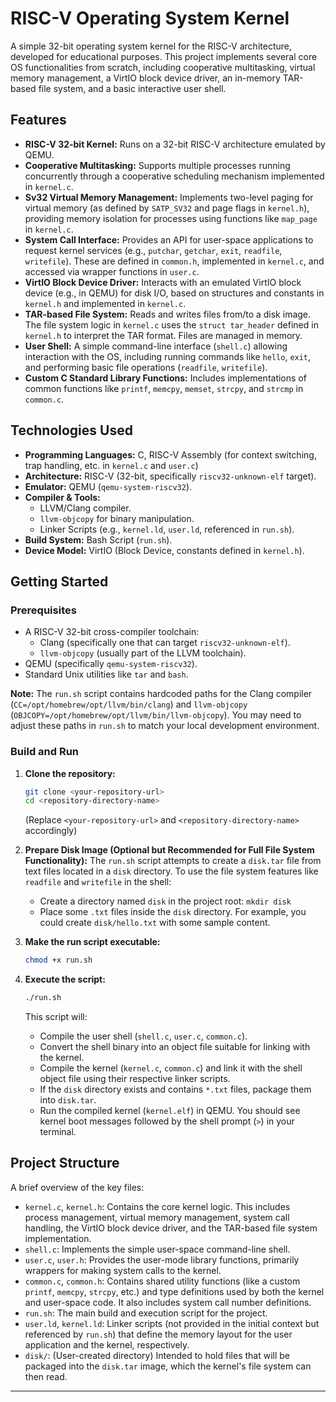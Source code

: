 # RISC-V Operating System Kernel

A simple 32-bit operating system kernel for the RISC-V architecture, developed for educational purposes. This project implements several core OS functionalities from scratch, including cooperative multitasking, virtual memory management, a VirtIO block device driver, an in-memory TAR-based file system, and a basic interactive user shell.

## Features

* **RISC-V 32-bit Kernel:** Runs on a 32-bit RISC-V architecture emulated by QEMU.
* **Cooperative Multitasking:** Supports multiple processes running concurrently through a cooperative scheduling mechanism implemented in `kernel.c`.
* **Sv32 Virtual Memory Management:** Implements two-level paging for virtual memory (as defined by `SATP_SV32` and page flags in `kernel.h`), providing memory isolation for processes using functions like `map_page` in `kernel.c`.
* **System Call Interface:** Provides an API for user-space applications to request kernel services (e.g., `putchar`, `getchar`, `exit`, `readfile`, `writefile`). These are defined in `common.h`, implemented in `kernel.c`, and accessed via wrapper functions in `user.c`.
* **VirtIO Block Device Driver:** Interacts with an emulated VirtIO block device (e.g., in QEMU) for disk I/O, based on structures and constants in `kernel.h` and implemented in `kernel.c`.
* **TAR-based File System:** Reads and writes files from/to a disk image. The file system logic in `kernel.c` uses the `struct tar_header` defined in `kernel.h` to interpret the TAR format. Files are managed in memory.
* **User Shell:** A simple command-line interface (`shell.c`) allowing interaction with the OS, including running commands like `hello`, `exit`, and performing basic file operations (`readfile`, `writefile`).
* **Custom C Standard Library Functions:** Includes implementations of common functions like `printf`, `memcpy`, `memset`, `strcpy`, and `strcmp` in `common.c`.

## Technologies Used

* **Programming Languages:** C, RISC-V Assembly (for context switching, trap handling, etc. in `kernel.c` and `user.c`)
* **Architecture:** RISC-V (32-bit, specifically `riscv32-unknown-elf` target).
* **Emulator:** QEMU (`qemu-system-riscv32`).
* **Compiler & Tools:**
    * LLVM/Clang compiler.
    * `llvm-objcopy` for binary manipulation.
    * Linker Scripts (e.g., `kernel.ld`, `user.ld`, referenced in `run.sh`).
* **Build System:** Bash Script (`run.sh`).
* **Device Model:** VirtIO (Block Device, constants defined in `kernel.h`).

## Getting Started

### Prerequisites

* A RISC-V 32-bit cross-compiler toolchain:
    * Clang (specifically one that can target `riscv32-unknown-elf`).
    * `llvm-objcopy` (usually part of the LLVM toolchain).
* QEMU (specifically `qemu-system-riscv32`).
* Standard Unix utilities like `tar` and `bash`.

**Note:** The `run.sh` script contains hardcoded paths for the Clang compiler (`CC=/opt/homebrew/opt/llvm/bin/clang`) and `llvm-objcopy` (`OBJCOPY=/opt/homebrew/opt/llvm/bin/llvm-objcopy`). You may need to adjust these paths in `run.sh` to match your local development environment.

### Build and Run

1.  **Clone the repository:**
    ```bash
    git clone <your-repository-url>
    cd <repository-directory-name>
    ```
    (Replace `<your-repository-url>` and `<repository-directory-name>` accordingly)

2.  **Prepare Disk Image (Optional but Recommended for Full File System Functionality):**
    The `run.sh` script attempts to create a `disk.tar` file from text files located in a `disk` directory. To use the file system features like `readfile` and `writefile` in the shell:
    * Create a directory named `disk` in the project root: `mkdir disk`
    * Place some `.txt` files inside the `disk` directory. For example, you could create `disk/hello.txt` with some sample content.

3.  **Make the run script executable:**
    ```bash
    chmod +x run.sh
    ```

4.  **Execute the script:**
    ```bash
    ./run.sh
    ```
    This script will:
    * Compile the user shell (`shell.c`, `user.c`, `common.c`).
    * Convert the shell binary into an object file suitable for linking with the kernel.
    * Compile the kernel (`kernel.c`, `common.c`) and link it with the shell object file using their respective linker scripts.
    * If the `disk` directory exists and contains `*.txt` files, package them into `disk.tar`.
    * Run the compiled kernel (`kernel.elf`) in QEMU. You should see kernel boot messages followed by the shell prompt (`>`) in your terminal.

## Project Structure

A brief overview of the key files:

* `kernel.c`, `kernel.h`: Contains the core kernel logic. This includes process management, virtual memory management, system call handling, the VirtIO block device driver, and the TAR-based file system implementation.
* `shell.c`: Implements the simple user-space command-line shell.
* `user.c`, `user.h`: Provides the user-mode library functions, primarily wrappers for making system calls to the kernel.
* `common.c`, `common.h`: Contains shared utility functions (like a custom `printf`, `memcpy`, `strcpy`, etc.) and type definitions used by both the kernel and user-space code. It also includes system call number definitions.
* `run.sh`: The main build and execution script for the project.
* `user.ld`, `kernel.ld`: Linker scripts (not provided in the initial context but referenced by `run.sh`) that define the memory layout for the user application and the kernel, respectively.
* `disk/`: (User-created directory) Intended to hold files that will be packaged into the `disk.tar` image, which the kernel's file system can then read.

---